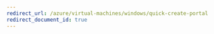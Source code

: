 ```yaml
---
redirect_url: /azure/virtual-machines/windows/quick-create-portal
redirect_document_id: true
---
```

